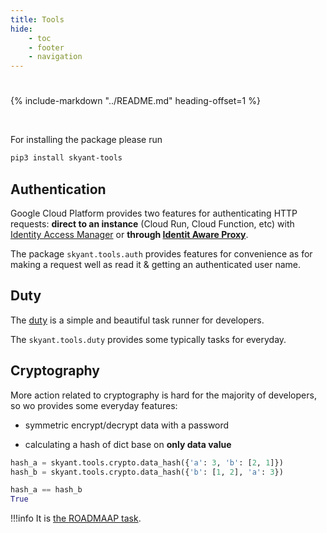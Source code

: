 ```yaml
---
title: Tools
hide:
    - toc
    - footer
    - navigation
---
```



#

{%
   include-markdown "../README.md"
   heading-offset=1
%}

<br/>

For installing the package please run

```bash linenums='1'
pip3 install skyant-tools
```

## Authentication

Google Cloud Platform provides two features for authenticating HTTP requests:
__direct to an instance__ (Cloud Run, Cloud Function, etc) with
[Identity Access Manager](https://cloud.google.com/iam) or __through
[Identit Aware Proxy](https://cloud.google.com/iap)__.

The package ```skyant.tools.auth``` provides features for convenience as for making a request 
well as read it & getting an authenticated user name.


## Duty

The [duty](https://pypi.org/project/duty/) is a simple and beautiful task runner for developers.

The ```skyant.tools.duty``` provides some typically tasks for everyday.


## Cryptography

More action related to cryptography is hard for the majority of developers, so wo provides some
everyday features:

- symmetric encrypt/decrypt data with a password

- calculating a hash of dict base on __only data value__

```py linenums='1' title='example'
hash_a = skyant.tools.crypto.data_hash({'a': 3, 'b': [2, 1]})
hash_b = skyant.tools.crypto.data_hash({'b': [1, 2], 'a': 3})

hash_a == hash_b
True
```

!!!info
    It is [the ROADMAAP task](https://gitlab.com/skyant/python/tools/-/issues/2).

